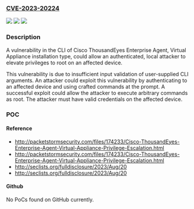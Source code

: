 ### [CVE-2023-20224](https://cve.mitre.org/cgi-bin/cvename.cgi?name=CVE-2023-20224)
![](https://img.shields.io/static/v1?label=Product&message=Cisco%20ThousandEyes%20Recorder%20Application&color=blue)
![](https://img.shields.io/static/v1?label=Version&message=%3D%201.0.5%20&color=brighgreen)
![](https://img.shields.io/static/v1?label=Vulnerability&message=Improper%20Access%20Control&color=brighgreen)

### Description

A vulnerability in the CLI of Cisco ThousandEyes Enterprise Agent, Virtual Appliance installation type, could allow an authenticated, local attacker to elevate privileges to root on an affected device. This vulnerability is due to insufficient input validation of user-supplied CLI arguments. An attacker could exploit this vulnerability by authenticating to an affected device and using crafted commands at the prompt. A successful exploit could allow the attacker to execute arbitrary commands as root. The attacker must have valid credentials on the affected device.

### POC

#### Reference
- http://packetstormsecurity.com/files/174233/Cisco-ThousandEyes-Enterprise-Agent-Virtual-Appliance-Privilege-Escalation.html
- http://packetstormsecurity.com/files/174233/Cisco-ThousandEyes-Enterprise-Agent-Virtual-Appliance-Privilege-Escalation.html
- http://seclists.org/fulldisclosure/2023/Aug/20
- http://seclists.org/fulldisclosure/2023/Aug/20

#### Github
No PoCs found on GitHub currently.

